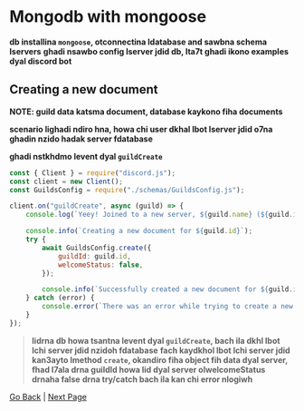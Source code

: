 # **Mongodb with mongoose**

**db installina `mongoose`, otconnectina ldatabase and sawbna schema lservers**
**ghadi nsawbo config lserver jdid db, lta7t ghadi ikono examples dyal discord bot**

## Creating a new document
**NOTE: guild data katsma document, database kaykono fiha documents**

**scenario lighadi ndiro hna, howa chi user dkhal lbot lserver jdid o7na ghadin nzido hadak server fdatabase**

**ghadi nstkhdmo levent dyal `guildCreate`**

```js
const { Client } = require("discord.js");
const client = new Client();
const GuildsConfig = require("./schemas/GuildsConfig.js");

client.on("guildCreate", async (guild) => {
    console.log(`Yeey! Joined to a new server, ${guild.name} (${guild.id})`);

    console.info(`Creating a new document for ${guild.id}`);
    try {
        await GuildsConfig.create({
            guildId: guild.id,
            welcomeStatus: false,
        });

        console.info(`Successfully created a new document for ${guild.id}`);
    } catch (error) {
        console.error(`There was an error while trying to create a new document for ${guild.id}`, error);
    }
});
```
> **lidrna db howa tsantna levent dyal `guildCreate`, bach ila dkhl lbot lchi server jdid nzidoh fdatabase**
> **fach kaydkhol lbot lchi server jdid kan3ayto lmethod `create`, okandiro fiha object fih data dyal server, fhad l7ala drna guildId howa lid dyal server olwelcomeStatus drnaha false**
> **drna try/catch bach ila kan chi error nlogiwh**

[Go Back](schemas.md) | [Next Page](get-a-document.md)

